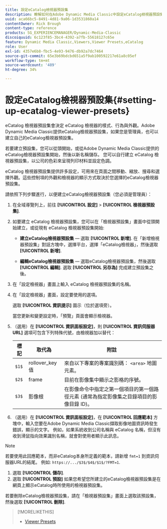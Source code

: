 ```yaml
---
title: 設定eCatalog檢視器預設集
description: 瞭解如何在Adobe Dynamic Media Classic中設定eCatalog檢視器預設集。
uuid: aca66bc5-8491-4d81-9a06-1d3531860a14
contentOwner: Rick Brough
content-type: reference
products: SG_EXPERIENCEMANAGER/Dynamic-Media-Classic
discoiquuid: 6c123f85-3bc4-4392-a7fb-55618127c65e
feature: Dynamic Media Classic,Viewers,Viewer Presets,eCatalog
role: User
exl-id: 4357e6b8-fbc5-4e93-9476-db92a7dc7464
source-git-commit: 65e3b69bdcbd651a5f9ab100592217e61a8c05ef
workflow-type: tm+mt
source-wordcount: '489'
ht-degree: 34%

---
```


# 設定eCatalog檢視器預設集{#setting-up-ecatalog-viewer-presets}

eCatalog 檢視器預設集會決定 eCatalog 檢視器的樣式、行為與外觀。Adobe Dynamic Media Classic提供eCatalog檢視器預設集，如果您是管理員，也可以建立自己的eCatalog檢視器預設集。

若要建立預設集，您可以從頭開始，或從Adobe Dynamic Media Classic提供的eCatalog檢視器預設集開始，然後以新名稱儲存。 您可以自行建立 eCatalog 檢視器預設集，以公司的色彩來呈現列印材料並設定色調。

eCatalog 檢視器預設集提供許多設定，可用來在頁面之間移動、縮放、搜尋和選擇外觀。這些控制項的外觀和檢視器的顯示方式取決於您選擇的eCatalog檢視器預設集。

請依照下列步驟進行，以便建立eCatalog檢視器預設集（您必須是管理員）：

1. 在全域導覽列上，前往 **[!UICONTROL 設定]** > **[!UICONTROL 檢視器預設集]**.
1. 如要建立 eCatalog 檢視器預設集，您可以在「檢視器預設集」畫面中從頭開始建立，或從現有 eCatalog 檢視器預設集開始:

   * **建立eCatalog檢視器預設集**  — 選取 **[!UICONTROL 新增]**. 在「新增檢視器預設集」對話方塊中，選擇平台，選擇「eCatalog檢視器」，然後選取 **[!UICONTROL 新增]**.

   * **編輯eCatalog檢視器預設集**  — 選取eCatalog檢視器預設集，然後選取 **[!UICONTROL 編輯]**. 選取 **[!UICONTROL 另存為]** 完成建立預設集之後。

1. 在「設定檢視器」畫面上輸入 eCatalog 檢視器預設集的名稱。
1. 在「設定檢視器」畫面，設定要使用的選項。

   選取 **[!UICONTROL 資訊提示]** 圖示（位於選項旁）。

   當您更新和變更設定時，「預覽」頁面會顯示檢視器。

1. （選用）在 **[!UICONTROL 資訊面板設定]**，則 **[!UICONTROL 資訊伺服器URL]** 選項可包含下列特殊代號，由檢視器加以替代：

   | 標記 | 取代為 | 附註 |
   | --- | --- | --- |
   | `$1$` | rollover_key 值 | 來自以下專案的專案識別碼： `<area>` 地圖元素。 |
   | `$2$` | frame | 目前在影像集中顯示之影格的序號。 |
   | `$3$` | 影像根 | 在影像命令中指定之第一個項目的第一個路徑元素 (通常為指定影像集之目錄項目的影像目錄 ID)。 |

1. （選用）在 **[!UICONTROL 資訊面板設定]**，在 **[!UICONTROL 回應範本]** 方塊中，輸入您要在Adobe Dynamic Media Classic擷取影像地圖資訊時發生錯誤，顯示的文字。 例如，如果系統收到公司名稱與 eCatalog 名稱，但沒有收到滑鼠指向效果識別名稱，就會對使用者顯示此訊息。

>[!NOTE]
>
>若要使用此回應範本，而非eCatalog本身所定義的範本，請新增 `fmt=1` 到資訊伺服器URL的結尾。 例如: `https://.../$3$/$4$/$1$/?FMT=1`.

1. 選取 **[!UICONTROL 儲存]**.
1. 選取 **[!UICONTROL 預設]** 如果您希望您所建立的eCatalog檢視器預設集是在網頁上顯示eCatalog時所使用的檢視器預設集。

若要刪除eCatalog檢視器預設集，請在「檢視器預設集」畫面上選取該預設集，然後選取 **[!UICONTROL 刪除]**.

>[!MORELIKETHIS]
>
>* [Viewer Presets](application-setup.md#viewer_presets)

